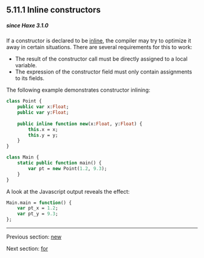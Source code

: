 ## 5.11.1 Inline constructors

##### since Haxe 3.1.0





If a constructor is declared to be [inline](class-field-inline.md), the compiler may try to optimize it away in certain situations. There are several requirements for this to work:



* The result of the constructor call must be directly assigned to a local variable.
* The expression of the constructor field must only contain assignments to its fields.



The following example demonstrates constructor inlining:

```haxe
class Point {
	public var x:Float;
	public var y:Float;
	
	public inline function new(x:Float, y:Float) {
		this.x = x;
		this.y = y;
	}
}

class Main {
	static public function main() {
		var pt = new Point(1.2, 9.3);
	}
}
```

A look at the Javascript output reveals the effect:

```haxe
Main.main = function() {
	var pt_x = 1.2;
	var pt_y = 9.3;
};
```

---

Previous section: [new](expression-new.md)

Next section: [for](expression-for.md)